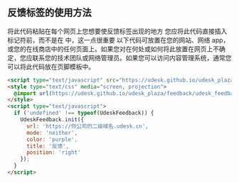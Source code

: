 
反馈标签的使用方法
---------------------------

将此代码粘贴在每个网页上您想要使反馈标签出现的地方
您应将此代码直接插入 </body> 标记符前，而不是在 <head> 中，这一点很重要
以下代码可放置在您的网站、网络 app，或您的在线商店中的任何页面上。如果您对在何处或如何将此放置在网页上不确定，您应联系您的技术团队或网络管理员。如果您可以访问内容管理系统，通常您可以将此代码放在页脚模板中。


```html
<script type="text/javascript" src="https://udesk.github.io/udesk_plaza/feedback/udesk_feedback.js"></script>
<style type="text/css" media="screen, projection">
  @import url(https://udesk.github.io/udesk_plaza/feedback/udesk_feedback.css);
</style>
<script type="text/javascript">
  if ('undefined' !== typeof(UdeskFeedback)) {
    UdeskFeedback.init({
      url: 'https://你公司的二级域名.udesk.cn',
      mode: 'neither',
      color: 'purple',
      title: '反馈',
      position: 'right'
    });
  }
</script>
```
